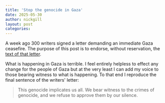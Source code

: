 ```yaml
---
title: 'Stop the genocide in Gaza'
date: 2025-05-30
author: nickgill
layout: post
categories:
---
```


A week ago 300 writers signed a letter demanding an immediate Gaza ceasefire. The purpose of this post is to endorse, without reservation, the [text of that letter](https://medium.com/@horatioclare/writers-demand-immediate-gaza-ceasefire-65ae44bd7241).

What is happening in Gaza is terrible. I feel entirely helpless to effect any change for the people of Gaza but at the very least I can add my voice to those bearing witness to what is happening. To that end I reproduce the final sentence of the writers' letter:

> This genocide implicates us all. We bear witness to the crimes of genocide, and we refuse to approve them by our silence.



